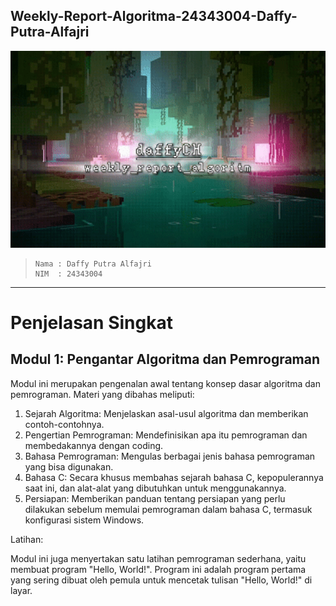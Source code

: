 ## Weekly-Report-Algoritma-24343004-Daffy-Putra-Alfajri

<div align="center">
  <img src="gitmc/gitmc.gif" width="540" >
</div>

> ```
> Nama : Daffy Putra Alfajri
> NIM  : 24343004
> ```

---

# Penjelasan Singkat

## Modul 1: Pengantar Algoritma dan Pemrograman

Modul ini merupakan pengenalan awal tentang konsep dasar algoritma dan pemrograman. Materi yang dibahas meliputi:

1. Sejarah Algoritma: Menjelaskan asal-usul algoritma dan memberikan contoh-contohnya.
2. Pengertian Pemrograman: Mendefinisikan apa itu pemrograman dan membedakannya dengan coding.
3. Bahasa Pemrograman: Mengulas berbagai jenis bahasa pemrograman yang bisa digunakan.
4. Bahasa C: Secara khusus membahas sejarah bahasa C, kepopulerannya saat ini, dan alat-alat yang dibutuhkan untuk menggunakannya.
5. Persiapan: Memberikan panduan tentang persiapan yang perlu dilakukan sebelum memulai pemrograman dalam bahasa C, termasuk konfigurasi sistem Windows.

Latihan:

Modul ini juga menyertakan satu latihan pemrograman sederhana, yaitu membuat program "Hello, World!". Program ini adalah program pertama yang sering dibuat oleh pemula untuk mencetak tulisan "Hello, World!" di layar.


